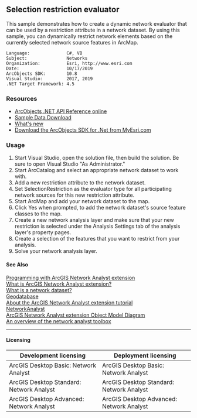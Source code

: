 ## Selection restriction evaluator

This sample demonstrates how to create a dynamic network evaluator that can be used by a restriction attribute in a network dataset. By using this sample, you can dynamically restrict network elements based on the currently selected network source features in ArcMap.  


<!-- TODO: Fill this section below with metadata about this sample-->
```
Language:              C#, VB
Subject:               Networks
Organization:          Esri, http://www.esri.com
Date:                  10/17/2019
ArcObjects SDK:        10.8
Visual Studio:         2017, 2019
.NET Target Framework: 4.5
```

### Resources

* [ArcObjects .NET API Reference online](http://desktop.arcgis.com/en/arcobjects/latest/net/webframe.htm)  
* [Sample Data Download](../../releases)  
* [What's new](http://desktop.arcgis.com/en/arcobjects/latest/net/webframe.htm#91cabc68-2271-400a-8ff9-c7fb25108546.htm)  
* [Download the ArcObjects SDK for .Net from MyEsri.com](https://my.esri.com/)  

### Usage
1. Start Visual Studio, open the solution file, then build the solution.  Be sure to open Visual Studio "As Administrator."  
1. Start ArcCatalog and select an appropriate network dataset to work with.  
1. Add a new restriction attribute to the network dataset.  
1. Set SelectionRestriction as the evaluator type for all participating network sources for this new restriction attribute.   
1. Start ArcMap and add your network dataset to the map.  
1. Click Yes when prompted, to add the network dataset's source feature classes to the map.  
1. Create a new network analysis layer and make sure that your new restriction is selected under the Analysis Settings tab of the analysis layer's property pages.  
1. Create a selection of the features that you want to restrict from your analysis.  
1. Solve your network analysis layer.  







#### See Also  
[Programming with ArcGIS Network Analyst extension](http://desktop.arcgis.com/search/?q=Programming%20with%20ArcGIS%20Network%20Analyst%20extension&p=0&language=en&product=arcobjects-sdk-dotnet&version=&n=15&collection=help)  
[What is ArcGIS Network Analyst extension?](http://desktop.arcgis.com/search/?q=What%20is%20ArcGIS%20Network%20Analyst%20extension%3F&p=0&language=en&product=arcobjects-sdk-dotnet&version=&n=15&collection=help)  
[What is a network dataset?](http://desktop.arcgis.com/search/?q=What%20is%20a%20network%20dataset%3F&p=0&language=en&product=arcobjects-sdk-dotnet&version=&n=15&collection=help)  
[Geodatabase](http://desktop.arcgis.com/search/?q=Geodatabase&p=0&language=en&product=arcobjects-sdk-dotnet&version=&n=15&collection=help)  
[About the ArcGIS Network Analyst extension tutorial](http://desktop.arcgis.com/search/?q=About%20the%20ArcGIS%20Network%20Analyst%20extension%20tutorial&p=0&language=en&product=arcobjects-sdk-dotnet&version=&n=15&collection=help)  
[NetworkAnalyst](http://desktop.arcgis.com/search/?q=NetworkAnalyst&p=0&language=en&product=arcobjects-sdk-dotnet&version=&n=15&collection=help)  
[ArcGIS Network Analyst extension Object Model Diagram](http://desktop.arcgis.com/search/?q=ArcGIS%20Network%20Analyst%20extension%20Object%20Model%20Diagram&p=0&language=en&product=arcobjects-sdk-dotnet&version=&n=15&collection=help)  
[An overview of the network analyst toolbox](http://desktop.arcgis.com/search/?q=An%20overview%20of%20the%20network%20analyst%20toolbox&p=0&language=en&product=arcobjects-sdk-dotnet&version=&n=15&collection=help)  


---------------------------------

#### Licensing  
| Development licensing | Deployment licensing | 
| ------------- | ------------- | 
| ArcGIS Desktop Basic: Network Analyst | ArcGIS Desktop Basic: Network Analyst |  
| ArcGIS Desktop Standard: Network Analyst | ArcGIS Desktop Standard: Network Analyst |  
| ArcGIS Desktop Advanced: Network Analyst | ArcGIS Desktop Advanced: Network Analyst |  


